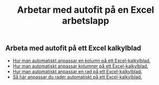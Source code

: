 ﻿---
title:  Arbetar med autofit på en Excel arbetslapp
second_title: Aspose.Cells Cloud Documen
linktitle: Autofi
type: docs
url: /sv/worksheets/autofit/
aliases: [/autofit-rows-and-columns-of-worksheet/]
keywords: Autofit rows and columns on an Excel worksheet
description: Aspose.Cells Cloud REST API stöder automatisk anpassning av rader och kolumner på ett Excel-kalkylblad. SDK stöder olika utvecklingsspråk. De inkluderar Android, C#, Go, Java, NodeJS, Perl, PHP, Python, Ruby och swift
weight: 20
kwords: Excel, Office Cloud, REST API, Spreadsheet, PDF, CSV, Json, Markdwon, Arbeta med autopassning på ett Excel kalkylblad
---
## Arbeta med autofit på ett Excel kalkylblad

- [Hur man automatiskt anpassar en kolumn på ett Excel-kalkylblad.](/cells/sv/worksheets/autofit/column/)
- [Hur man automatiskt anpassar kolumner på ett Excel-kalkylblad.](/cells/sv/worksheets/autofit/columns/)
- [Hur man automatiskt anpassar en rad på ett Excel-kalkylblad.](/cells/sv/worksheets/autofit/row/)
- [Så här anpassar du rader automatiskt på ett Excel-kalkylblad.](/cells/sv/worksheets/autofit/rows/)
